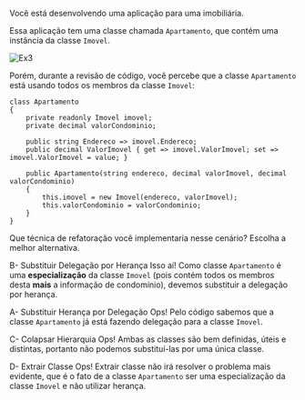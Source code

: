 ﻿Você está desenvolvendo uma aplicação para uma imobiliária.

Essa aplicação tem uma classe chamada `Apartamento`, que contém uma instância da classe `Imovel`. 

![Ex3](Ex3.png)

Porém, durante a revisão de código, você percebe que a classe `Apartamento` está usando todos os membros da classe `Imovel`:

```
class Apartamento
{
    private readonly Imovel imovel;
    private decimal valorCondominio;

    public string Endereco => imovel.Endereco;
    public decimal ValorImovel { get => imovel.ValorImovel; set => imovel.ValorImovel = value; }

    public Apartamento(string endereco, decimal valorImovel, decimal valorCondominio)
    {
        this.imovel = new Imovel(endereco, valorImovel);
        this.valorCondominio = valorCondominio;
    }
}

```

Que técnica de refatoração você implementaria nesse cenário? Escolha a melhor alternativa.

B- Substituir Delegação por Herança
Isso aí! Como classe `Apartamento` é uma **especialização** da classe `Imovel` (pois contém todos os
membros desta **mais** a informação de condomínio), devemos substituir a delegação por herança.

A- Substituir Herança por Delegação 
Ops! Pelo código sabemos que a classe `Apartamento` já está fazendo delegação para a classe `Imovel`.

C- Colapsar Hierarquia
Ops! Ambas as classes são bem definidas, úteis e distintas, portanto não podemos
substituí-las por uma única classe.

D- Extrair Classe
Ops! Extrair classe não irá resolver o problema mais evidente, que é
o fato de a classe `Apartamento` ser uma especialização da classe `Imovel` e não utilizar herança.

